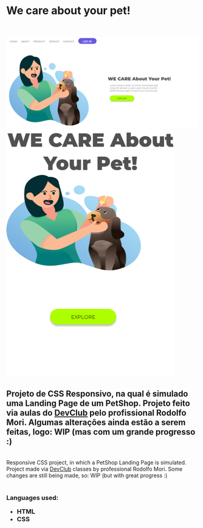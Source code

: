 <h1>We care about your pet!</h1>
<br>
<br>
<img src="https://github.com/ma7hz/petshop-responsive/blob/main/assets/WCAYP%20-%20Desktop.PNG">
<img src="https://github.com/ma7hz/petshop-responsive/blob/main/assets/WCAYP%20-%20Mobile.PNG">
<h2>Projeto de CSS Responsivo, na qual é simulado uma Landing Page de um PetShop. Projeto feito via aulas do <a href="https://rodolfomori.com.br/devclub/">DevClub</a> pelo profissional Rodolfo Mori. Algumas alterações ainda estão a serem feitas, logo: WIP (mas com um grande progresso :)</h2>
<br>
Responsive CSS project, in which a PetShop Landing Page is simulated. Project made via <a href="https://rodolfomori.com.br/devclub/">DevClub</a> classes by professional Rodolfo Mori. Some changes are still being made, so: WIP (but with great progress :)
<br>
<br>
<h3>Languages used:

- HTML
- CSS
</h3>
